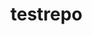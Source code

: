 # testrepo

<!-- Security scan triggered at 2025-09-02 04:50:22 -->

<!-- Security scan triggered at 2025-09-09 05:43:18 -->

<!-- Security scan triggered at 2025-09-28 15:51:24 -->
